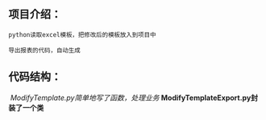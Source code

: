 ## 项目介绍：



    python读取excel模板，把修改后的模板放入到项目中

    导出报表的代码，自动生成


## 代码结构：



​    *ModifyTemplate.py简单地写了函数，处理业务*
    **ModifyTemplateExport.py封装了一个类**

